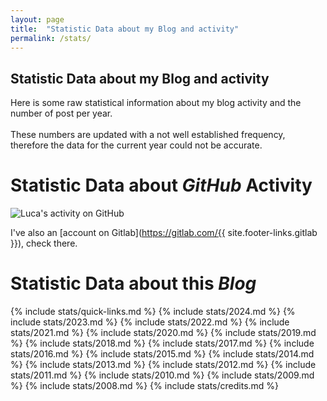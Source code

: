 ```yaml
---
layout: page
title:  "Statistic Data about my Blog and activity"
permalink: /stats/
---
```


Statistic Data about my Blog and activity
---

Here is some raw statistical information about my blog activity and the number of post per year.
<br/>
<br/>
These numbers are updated with a not well established frequency, therefore the data for the current year could not be accurate.

# Statistic Data about *GitHub* Activity

<img src="http://ghchart.rshah.org/5c55aa/fluca1978" alt="Luca's activity on GitHub" />

I've also an [account on Gitlab](https://gitlab.com/{{ site.footer-links.gitlab }}), check there.

# Statistic Data about this *Blog*
{% include stats/quick-links.md %}
{% include stats/2024.md %}
{% include stats/2023.md %}
{% include stats/2022.md %}
{% include stats/2021.md %}
{% include stats/2020.md %}
{% include stats/2019.md %}
{% include stats/2018.md %}
{% include stats/2017.md %}
{% include stats/2016.md %}
{% include stats/2015.md %}
{% include stats/2014.md %}
{% include stats/2013.md %}
{% include stats/2012.md %}
{% include stats/2011.md %}
{% include stats/2010.md %}
{% include stats/2009.md %}
{% include stats/2008.md %}
{% include stats/credits.md %}
